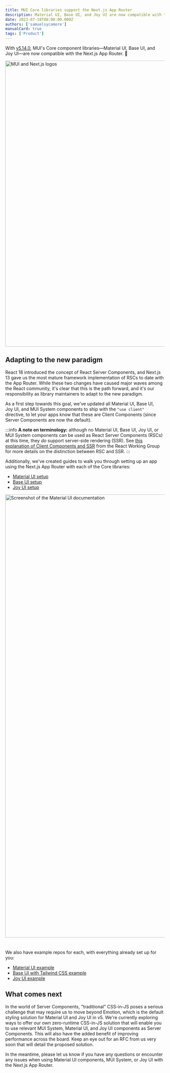 ```yaml
---
title: MUI Core libraries support the Next.js App Router
description: Material UI, Base UI, and Joy UI are now compatible with the App Router as Client Components. Get started using the latest Next.js features with MUI!
date: 2023-07-18T00:00:00.000Z
authors: ['samuelsycamore']
manualCard: true
tags: ['Product']
---
```


With [v5.14.0](https://github.com/mui/material-ui/releases/tag/v5.14.0), MUI's Core component libraries—Material UI, Base UI, and Joy UI—are now compatible with the Next.js App Router. 🚀

<img alt="MUI and Next.js logos" src="/static/blog/mui-next-js-app-router/logos.png" width="2076" height="900" />

## Adapting to the new paradigm

React 18 introduced the concept of React Server Components, and Next.js 13 gave us the most mature framework implementation of RSCs to date with the App Router.
While these two changes have caused major waves among the React community, it's clear that this is the path forward, and it's our responsibility as library maintainers to adapt to the new paradigm.

As a first step towards this goal, we've updated all Material UI, Base UI, Joy UI, and MUI System components to ship with the `"use client"` directive, to let your apps know that these are Client Components (since Server Components are now the default).

:::info
**A note on terminology:** although no Material UI, Base UI, Joy UI, or MUI System components can be used as React Server Components (RSCs) at this time, they _do_ support server-side rendering (SSR).
See [this explanation of Client Components and SSR](https://github.com/reactwg/server-components/discussions/4) from the React Working Group for more details on the distinction between RSC and SSR.
:::

Additionally, we've created guides to walk you through setting up an app using the Next.js App Router with each of the Core libraries:

- [Material UI setup](https://mui.com/material-ui/guides/next-js-app-router/)
- [Base UI setup](https://mui.com/base-ui/guides/next-js-app-router/)
- [Joy UI setup](https://mui.com/joy-ui/integrations/next-js-app-router/)

<img alt="Screenshot of the Material UI documentation" src="/static/blog/mui-next-js-app-router/docs.png" loading="lazy" width="2400" height="1394" style="margin-bottom:24px;" />

We also have example repos for each, with everything already set up for you:

- [Material UI example](https://github.com/mui/material-ui/tree/master/examples/material-ui-nextjs-ts)
- [Base UI with Tailwind CSS example](https://github.com/mui/material-ui/tree/master/examples/base-ui-nextjs-tailwind-ts)
- [Joy UI example](https://github.com/mui/material-ui/tree/master/examples/joy-ui-nextjs-ts)

## What comes next

In the world of Server Components, "traditional" CSS-in-JS poses a serious challenge that may require us to move beyond Emotion, which is the default styling solution for Material UI and Joy UI in v5.
We're currently exploring ways to offer our own zero-runtime CSS-in-JS solution that will enable you to use relevant MUI System, Material UI, and Joy UI components as Server Components.
This will also have the added benefit of improving performance across the board.
Keep an eye out for an RFC from us very soon that will detail the proposed solution.

In the meantime, please let us know if you have any questions or encounter any issues when using Material UI components, MUI System, or Joy UI with the Next.js App Router.
